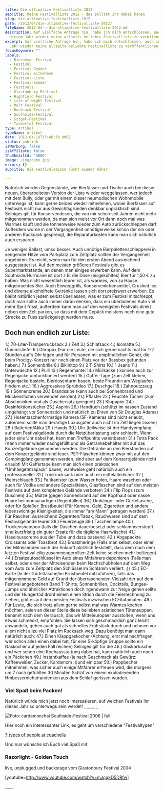 ```yaml
---
title: Die ultimative Festivalliste 2012
seoTitle: Meine Festivalliste 2012 - das solltet Ihr dabei haben
slug: die-ultimative-festivalliste-2012
path: /2012/04/die-ultimative-festivalliste-2012/
fileName: 2012-04---die-ultimative-festivalliste-2012.md
description: Auf vielfache Anfrage hin, habe ich mich entschlossen, auch in
  diesem Jahr wieder meine allseits beliebte Festivalliste zu veröffentlichen.
excerpt: Auf vielfache Anfrage hin, habe ich mich entschlossen, auch in diesem
  Jahr wieder meine allseits beliebte Festivalliste zu veröffentlichen.
focusKeyword: ""
labels:
  - Bierdosen Festival
  - Festival
  - Festival Gepäck
  - Festival mitnehmen
  - Festival-Liste
  - Festival-Sommer
  - Festivals
  - Glastonbury Festival
  - Highfield Festival
  - isle of wight festival
  - Melt Festival
  - Rucksack Festival
  - Southside-Festival
  - Sziget-Festival
  - Taubertal Festival
type: Artikel
typeName: Artikel
date: 2012-04-18T15:46:38.000Z
status: publish
isWerbung: false
isAffiliate: false
thumbnailId: "3000"
image: /img/demo.jpg
errors: {}
subTitle: Die Festivalsaison rückt wieder näher
  
---
```


Natürlich wurden Gegenstände, wie Bierfässer und Tische auch bei dieser neuen,
überarbeiteten Version der Liste wieder weggelassen, wer jedoch mit dem Bully,
oder gar mit einem dieser neumodischen Wohnmobile unterwegs ist, kann gerne
beides wieder mitnehmen, wobei Bierfässer auf Festivals nicht nur aus
Gewichtsgründen denkbar unpraktisch sind. Selbiges gilt für Konservendosen, die
von mir schon seit Jahren nicht mehr mitgenommen werden, da man sich meist vor
Ort dann doch mal was Warmes kauft und sie tonnenweise wieder zum Auto
zurückschleppen darf. Außerdem wurde in der Vergangenheit unnötigerweise schon
der ein oder anderen Rucksack gesprengt, die Reparaturkosten kann man sich
natürlich auch ersparen.

Je weniger Ballast, umso besser. Auch unnötige Bierpalettenschlepperei in
sengender Hitze vom Parkplatz zum Zeltplatz sollten der Vergangenheit angehören.
Es reicht, wenn man für den ersten Abend ausreichend ausgestattet ist. Auf den
meisten größeren Festivals gibt es Supermarktstände, an denen man einiges
erwerben kann. Auf dem Southside/Hurricane ist dort z.B. die Dose (eisgekühltes)
Bier für 1,50 € zu haben. Was nicht wesentlich teurer ist, als warmes, von zu
Hause mitgebrachtes Bier. Auch Einweggrills, Konservenlebensmittel, Crushed Ice
und diverse alkoholfreie Getränke lassen sich dort preiswert erwerben. Es bleibt
natürlich jedem selbst überlassen, was er zum Festival mitschleppt, doch man
sollte auch immer daran denken, dass ein überladenes Auto viel mehr Sprit
frisst, außerdem kann man auf den wenigsten Festivals direkt neben dem Zelt
parken, so dass mit dem Gepäck meistens noch eine gute Strecke zu Fuss
zurückgelegt werden muss.

## Doch nun endlich zur Liste:

1.) 70-Liter-Tramperrucksack 2.) Zelt 3.) Schlafsack 4.) Isomatte 5.)
Gummistiefel 6.) Ohropax (Für die Leute, die sich gerne nachts mal für 1-2
Stunden auf´s Ohr legen und für Personen mit empfindlichen Gehör, die beim
Prodigy-Konzert nur noch einen Platz vor der Bassbox gefunden haben.) 7.)
Sonnenbrille 8.) Bikinitop 9.) 2 T-Shirts 10.) 1 Jeans 11.) Unterwäsche 12.)
Pulli 13.) Regenmantel 14.) Müllsäcke ( können auch zur Regenjacke
umfunktioniert werden) 15.) Gaffer-Tape (zum Zelt kleben, Regenjacke basteln,
Bierdosenturm bauen, beste Freundin am Weglaufen hindern etc.) 16.) Aggressives
Sprühdeo 17.) Duschgel 18.) Zahnputzzeug 19.) Sonnencreme 20.) Brandsalbe (kann
auch bei Sonnenbrand und Mückenstichen verwendet werden) 21.) Pflaster 22.)
Feuchte Tücher (zum Abschminken und als Duschersatz geeignet) 23.) Klopapier
24.) Desinfektionstücher 25.) Aspirin 26.) Handtuch (schützt im nassen Zustand
umgehängt vor Sonnenstich und natürlich zu Ehren von Sir Douglas Adams) 27.)
Hosentaschenformatige Kamera (SF-Kameras sind nicht erlaubt, außerdem sollte man
derartige Luxusgüter auch nicht im Zelt liegen lassen) 28.) Batterien/Akku 29.)
Handy 30.) Uhr (teilweise ist der Handyempfang auf dem Festivalgelände durch die
Netzüberlastung sehr schlecht. Wenn jeder eine Uhr dabei hat, kann man
Treffpunkte vereinbaren) 31.) Tetra Pack (Kann immer wieder nachgefüllt und als
Getränkebehälter mit auf das Konzertgelände genommen werden. Die Getränke an den
Bierständen auf dem Konzertgelände sind teuer. PET-Flaschen können zwar mit auf
den Campingplatz genommen werden, sind aber auf dem Konzertgelände nicht
erlaubt! Mit Gaffertape kann man sich einen praktischen “Umhängetetrapack”
bauen, wahlweise geht natürlich auch ein professioneller 31.) Trinkrucksack oder
auch ein mittelalterlicher 32.) Weinschlauch 33.) Faltkanister (zum Wasser
holen, Haare waschen oder auch für Vodka und andere Spezialitäten, Glasflaschen
sind auf den meisten Festivals auf dem kompletten Gelände verboten) 34.) Flip
Flops (zum Duschen) 35.) Mütze (gegen Sonnenbrand auf der Kopfhaut oder nasse
Haare bei monsunartigen Regenfällen) 36.) Umhänge- oder Gürteltasche, oder für
Spießer: Brustbeutel (Für Kamera, Geld, Zigaretten und andere lebenswichtige
Kleinigkeiten, die immer “am Mann” getragen werden) 37.) Für Raucher:
Ausreichend Zigaretten/Tabak, Rauchwaren sind auf dem Festivalgelände teurer
38.) Feuerzeuge 39.) Taschenlampe 40.) Trockenshampoo (falls die Duschen
dauerbesetzt oder schlammverstopft sind kurzfristig ein guter Ersatz für die
tägliche Haarwäsche) 41.) Haselnusscreme aus der Tube und dazu passend: 42.)
Abgepackte Croissants oder Toastbrot 43.) Ersatzheringe (Falls man selbst, oder
einer der Mitreisenden nach der Ankunft plötzlich feststellt, dass dem nach dem
letzten Festival eilig zusammengerollten Zelt keine solchen mehr beiliegen) 44.)
Ersatzautoschlüssel im Auto eines Mitfahrers deponieren (Falls man selbst, oder
einer der Mitreisenden beim Nachschubholen auf dem Weg vom Auto zum Zeltplatz
den Schlüssel im Schlamm verliert. ;)) 45.) EC-Karte (In der Gürteltasche/im
Brustbeutel mitzuführen), falls das mitgenommene Geld auf Grund der
überraschenden Vielzahl der auf dem Festival angebotenen Band T-Shirts,
Sonnenbrillen, Cocktails, Bungee-Jumps und ähnlicher Attraktionen doch
irgendwann zur Neige gehen sollte und der Hungertod droht einem einen Strich
durch die Feierrechnung zu ziehen, gibt es auf den meisten Festivals inzwischen
EC-Automaten. 46.) Für Leute, die sich trotz allem gerne selbst mal was Warmes
kochen möchten, seien an dieser Stelle diese beliebten asiatischen Tütensuppen,
benannt nach dem Geräusch, das wir Mitteleuropäer ausstoßen, wenn uns etwas
schmeckt, empfohlen. Sie lassen sich geschmacklich ganz leicht abwandeln, gehen
auch gut als schnelles Frühstück durch und nehmen vor allem nicht allzu viel
Platz im Rucksack weg. Dazu benötigt man dann natürlich auch: 47.) Einen
Klappgaskocher (Achtung, erst mal nachfragen, wer schon alles einen dabei hat,
für eine 5-köpfige Gruppe sollte ein Gaskocher auf jeden Fall reichen) Selbiges
gilt für die 48.) Gaskartusche und wer schon eine Kochausstattung dabei hat,
kann natürlich auch noch ein Päckchen 49.) Instantkaffee (je nach Geschmack als
Gewürz: Kaffeeweißer, Zucker, Kardamom :))und ein paar 50.) Pappbecher
mitnehmen, was sicher auch einige Mitfahrer erfreuen wird, die morgens um 7 nach
gefühlten 30 Minuten Schlaf von einem explodierenden Hmbessernichtdrandenken aus
dem Schlaf gerissen wurden.

### **Viel Spaß beim Packen!**

Natürlich würde mich jetzt noch interessieren, auf welchen Festivals Ihr dieses
Jahr so unterwegs sein werdet! _ \_\_\_\_ _

![Foto: cardamonchai Southside-Festival 2008 | full](http://cardamonchai.files.wordpress.com/2012/04/p6210084.jpg "[ ](http://cardamonchai.files.wordpress.com/2012/04/p6210084.jpg)  Foto: cardamonchai Southside-Festival 2008")

Hier noch ein interessanter Link, es geht um verschiedene "Festivaltypen":

[7 types of people at coachella](http://www.funnyordie.com/lists/164f45b13b/7-types-of-people-at-coachella)

Und nun wünsche ich Euch viel Spaß mit

### Razorlight - Golden Touch

live, unplugged und backstage vom Glastonbury Festival 2004

[youtube=http://www.youtube.com/watch?v=mJqqkD5DRfw]

<div> ____ </div>

  